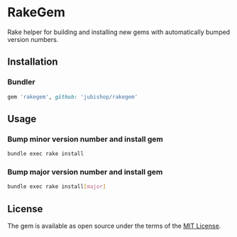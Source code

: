 # RakeGem

Rake helper for building and installing new gems with automatically bumped version numbers.

## Installation

### Bundler

```ruby
gem 'rakegem', github: 'jubishop/rakegem'
```

## Usage

### Bump minor version number and install gem

```sh
bundle exec rake install
```

### Bump major version number and install gem

```sh
bundle exec rake install[major]
```

## License

The gem is available as open source under the terms of the [MIT License](https://opensource.org/licenses/MIT).
